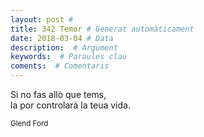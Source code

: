 ```yaml
---
layout: post #
title: 342 Temor # Generat automàticament
date: 2018-03-04 # Data
description:  # Argument
keywords:  # Paraules clau
coments:  # Comentaris
---
```


Si no fas allò que tems, <br />
la por controlarà la teua vida. <br />

<small>Glend Ford</small>
